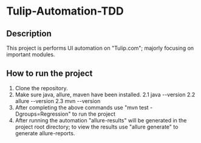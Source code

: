 # Tulip-Automation-TDD

## Description
This project is performs UI automation on "Tulip.com"; majorly focusing on important modules.

## How to run the project 
1. Clone the repository.
2. Make sure java, allure, maven have been installed.
	2.1 java --version
	2.2 allure --version
	2.3 mvn --version 
3. After completing the above commands use "mvn test -Dgroups=Regression" to run the project
4. After running the automation "allure-results" will be generated in the project root directory; to view the results use "allure generate" to generate allure-reports.
